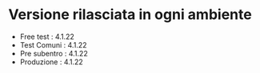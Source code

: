 # Versione rilasciata in ogni ambiente

- Free test : 4.1.22
- Test Comuni : 4.1.22
- Pre subentro : 4.1.22
- Produzione : 4.1.22
